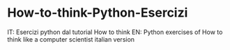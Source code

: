 # How-to-think-Python-Esercizi
IT: Esercizi python dal tutorial How to think
EN: Python exercises of How to think like a computer scientist italian version
